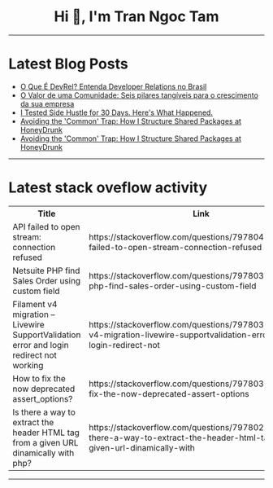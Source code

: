<h1 align="center">Hi 👋, I'm Tran Ngoc Tam</h1>

---

# Latest Blog Posts 
<!-- BLOG-POST-LIST:START -->
- [O Que É DevRel? Entenda Developer Relations no Brasil](https://dev.to/pachicodes/o-que-e-devrel-entenda-developer-relations-no-brasil-45i4)
- [O Valor de uma Comunidade: Seis pilares tangíveis para o crescimento da sua empresa](https://dev.to/pachicodes/o-valor-de-uma-comunidade-seis-pilares-tangiveis-para-o-crescimento-da-sua-empresa-3i4g)
- [I Tested Side Hustle for 30 Days. Here&#39;s What Happened.](https://dev.to/novatayler/i-tested-side-hustle-for-30-days-heres-what-happened-9i5)
- [Avoiding the &#39;Common&#39; Trap: How I Structure Shared Packages at HoneyDrunk](https://dev.to/tatted_dev/avoiding-the-common-trap-how-i-structure-shared-packages-at-honeydrunk-4agi)
- [Avoiding the &#39;Common&#39; Trap: How I Structure Shared Packages at HoneyDrunk](https://dev.to/tatted_dev/avoiding-the-common-trap-how-i-structure-shared-packages-at-honeydrunk-kcg)
<!-- BLOG-POST-LIST:END -->

---

# Latest stack oveflow activity
<table>
  <tr><th>Title</th><th>Link</th></tr>
  <!-- STACKOVERFLOW:START --><tr><td>API failed to open stream: connection refused</td><td>https://stackoverflow.com/questions/79780439/api-failed-to-open-stream-connection-refused</td></tr><tr><td>Netsuite PHP find Sales Order using custom field</td><td>https://stackoverflow.com/questions/79780397/netsuite-php-find-sales-order-using-custom-field</td></tr><tr><td>Filament v4 migration – Livewire SupportValidation error and login redirect not working</td><td>https://stackoverflow.com/questions/79780386/filament-v4-migration-livewire-supportvalidation-error-and-login-redirect-not</td></tr><tr><td>How to fix the now deprecated assert_options?</td><td>https://stackoverflow.com/questions/79780310/how-to-fix-the-now-deprecated-assert-options</td></tr><tr><td>Is there a way to extract the header HTML tag from a given URL dinamically with php?</td><td>https://stackoverflow.com/questions/79780228/is-there-a-way-to-extract-the-header-html-tag-from-a-given-url-dinamically-with</td></tr><!-- STACKOVERFLOW:END -->
</table>

---


